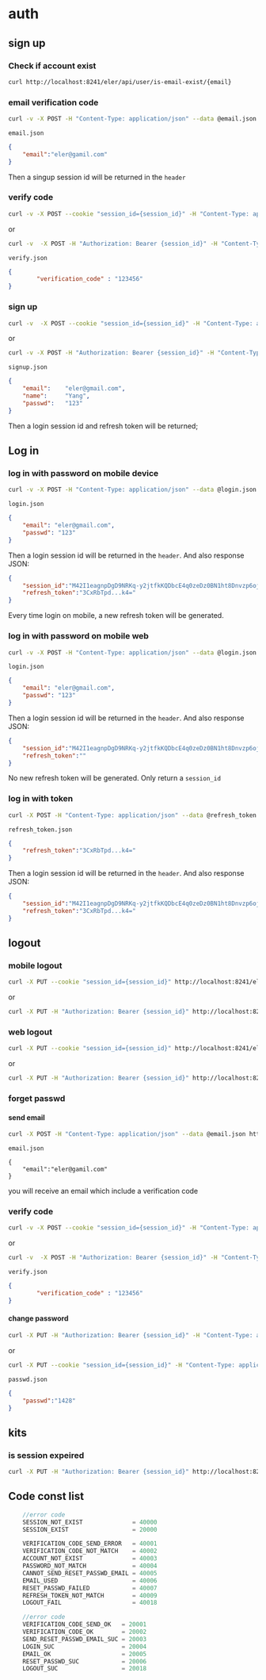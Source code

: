 # auth



## sign up

### Check if account exist 

```bash
curl http://localhost:8241/eler/api/user/is-email-exist/{email}
```



### email verification code

```bash
curl -v -X POST -H "Content-Type: application/json" --data @email.json http://localhost:8241/eler/api/user/emailvcode
```

`email.json`

```json
{
    "email":"eler@gamil.com"
}
```

Then a singup session id will be returned in the `header`



### verify code

```bash
curl -v -X POST --cookie "session_id={session_id}" -H "Content-Type: application/json" --data @verify.json http://localhost:8241/eler/api/user/verifycode
```

or

```bash
curl -v  -X POST -H "Authorization: Bearer {session_id}" -H "Content-Type: application/json" --data @verify.json http://localhost:8241/eler/api/user/verifycode
```



`verify.json`

```json
{
        "verification_code" : "123456"
}
```



### sign up

```bash
curl -v  -X POST --cookie "session_id={session_id}" -H "Content-Type: application/json" --data @signup.json http://localhost:8241/eler/api/user/signup
```

or

```bash
curl -v -X POST -H "Authorization: Bearer {session_id}" -H "Content-Type: application/json" --data @signup.json http://localhost:8241/eler/api/user/signup
```



`signup.json`

```json
{       
   	"email":	"eler@gmail.com",
   	"name":		"Yang",
    "passwd": 	"123"
}
```

Then a login session id and refresh token will be returned;



## Log in

### log in with password on mobile device

```bash
curl -v -X POST -H "Content-Type: application/json" --data @login.json http://localhost:8241/eler/api/user/login/mobile
```

`login.json`

```json
{       
    "email": "eler@gmail.com",
    "passwd": "123"
}
```

Then a login session id will be returned in the `header`. And also response JSON:

```json
{
    "session_id":"M42I1eagnpDgD9NRKq-y2jtfkKQDbcE4q0zeDz0BN1ht8Dnvzp6ojMSEPHY5KiTMy6GdtKzwoFN3oAcgw5ZxqA==",
    "refresh_token":"3CxRbTpd...k4="
}
```

Every time login on mobile, a new refresh token will be generated.



### log in with password on mobile web

```bash
curl -v -X POST -H "Content-Type: application/json" --data @login.json http://localhost:8241/eler/api/user/login/web
```

`login.json`

```json
{       
    "email": "eler@gmail.com",
    "passwd": "123"
}
```

Then a login session id will be returned in the `header`. And also response JSON:

```json
{
    "session_id":"M42I1eagnpDgD9NRKq-y2jtfkKQDbcE4q0zeDz0BN1ht8Dnvzp6ojMSEPHY5KiTMy6GdtKzwoFN3oAcgw5ZxqA==",
    "refresh_token":""
}
```

No new refresh token will be generated. Only return a `session_id`



### log in with token

```bash
curl -X POST -H "Content-Type: application/json" --data @refresh_token.json http://localhost:8241/eler/api/user/login/token
```

`refresh_token.json`

```json
{
    "refresh_token":"3CxRbTpd...k4="
}
```



Then a login session id will be returned in the `header`. And also response JSON:

```json
{
    "session_id":"M42I1eagnpDgD9NRKq-y2jtfkKQDbcE4q0zeDz0BN1ht8Dnvzp6ojMSEPHY5KiTMy6GdtKzwoFN3oAcgw5ZxqA==",
    "refresh_token":"3CxRbTpd...k4="
}
```



## logout

### mobile logout

```bash
curl -X PUT --cookie "session_id={session_id}" http://localhost:8241/eler/api/user/logout/mobile
```

or 

```bash
curl -X PUT -H "Authorization: Bearer {session_id}" http://localhost:8241/eler/api/user/logout/mobile
```



### web logout

```bash
curl -X PUT --cookie "session_id={session_id}" http://localhost:8241/eler/api/user/logout/web
```

or 

```bash
curl -X PUT -H "Authorization: Bearer {session_id}" http://localhost:8241/eler/api/user/logout/web
```



### forget passwd

#### send email

```bash
curl -X POST -H "Content-Type: application/json" --data @email.json http://localhost:8241/eler/api/user/emailrcode
```

`email.json`

```
{
    "email":"eler@gamil.com"
}
```

you will receive an email which include a verification code



### verify code

```bash
curl -v -X POST --cookie "session_id={session_id}" -H "Content-Type: application/json" --data @verify.json http://localhost:8241/eler/api/user/verifycode
```

or

```bash
curl -v  -X POST -H "Authorization: Bearer {session_id}" -H "Content-Type: application/json" --data @verify.json http://localhost:8241/eler/api/user/verifycode
```

`verify.json`

```json
{
        "verification_code" : "123456"
}
```



#### change password

```bash
curl -X PUT -H "Authorization: Bearer {session_id}" -H "Content-Type: application/json" --data @passwd.json http://localhost:8241/eler/api/user/passwd
```

or 

```bash
curl -X PUT --cookie "session_id={session_id}" -H "Content-Type: application/json" --data @passwd.json http://localhost:8241/eler/api/user/passwd
```

`passwd.json`

````json
{
    "passwd":"1428"
}
````



## kits

### is session expeired

```bash
curl -X PUT -H "Authorization: Bearer {session_id}" http://localhost:8241/eler/api/user/is-session-exist
```



## Code const list

```go
	//error code
	SESSION_NOT_EXIST	 		   = 40000
	SESSION_EXIST 				   = 20000

	VERIFICATION_CODE_SEND_ERROR   = 40001
	VERIFICATION_CODE_NOT_MATCH    = 40002
	ACCOUNT_NOT_EXIST              = 40003
	PASSWORD_NOT_MATCH             = 40004
	CANNOT_SEND_RESET_PASSWD_EMAIL = 40005
	EMAIL_USED                     = 40006
	RESET_PASSWD_FAILED            = 40007
	REFRESH_TOKEN_NOT_MATCH        = 40009
	LOGOUT_FAIL                    = 40018

	//error code
	VERIFICATION_CODE_SEND_OK   = 20001
	VERIFICATION_CODE_OK        = 20002
	SEND_RESET_PASSWD_EMAIL_SUC = 20003
	LOGIN_SUC                   = 20004
	EMAIL_OK                    = 20005
	RESET_PASSWD_SUC            = 20006
	LOGOUT_SUC                  = 20018
```

